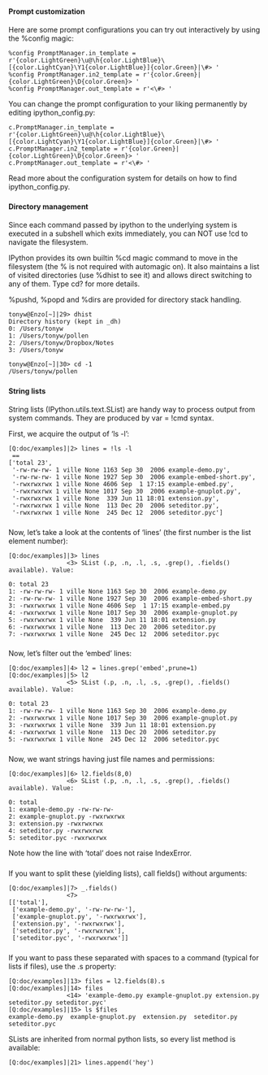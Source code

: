 ###

#### Prompt customization
Here are some prompt configurations you can try out interactively by using the %config magic:

```
%config PromptManager.in_template = r'{color.LightGreen}\u@\h{color.LightBlue}\
[{color.LightCyan}\Y1{color.LightBlue}]{color.Green}|\#> '
%config PromptManager.in2_template = r'{color.Green}|{color.LightGreen}\D{color.Green}> '
%config PromptManager.out_template = r'<\#> '
```

You can change the prompt configuration to your liking permanently by editing ipython_config.py:

```
c.PromptManager.in_template = r'{color.LightGreen}\u@\h{color.LightBlue}\
[{color.LightCyan}\Y1{color.LightBlue}]{color.Green}|\#> '
c.PromptManager.in2_template = r'{color.Green}|{color.LightGreen}\D{color.Green}> '
c.PromptManager.out_template = r'<\#> '
```

Read more about the configuration system for details on how to find ipython_config.py.

###
#### Directory management
Since each command passed by ipython to the underlying system is executed in a subshell which exits immediately, you can NOT use !cd to navigate the filesystem.

IPython provides its own builtin %cd magic command to move in the filesystem (the % is not required with automagic on). It also maintains a list of visited directories (use %dhist to see it) and allows direct switching to any of them. Type cd? for more details.

%pushd, %popd and %dirs are provided for directory stack handling.

```
tonyw@Enzo[~]|29> dhist
Directory history (kept in _dh)
0: /Users/tonyw
1: /Users/tonyw/pollen
2: /Users/tonyw/Dropbox/Notes
3: /Users/tonyw

tonyw@Enzo[~]|30> cd -1
/Users/tonyw/pollen
```


###
#### String lists
String lists (IPython.utils.text.SList) are handy way to process output from system commands. They are produced by var = !cmd syntax.

First, we acquire the output of ‘ls -l’:

```
[Q:doc/examples]|2> lines = !ls -l
 ==
['total 23',
 '-rw-rw-rw- 1 ville None 1163 Sep 30  2006 example-demo.py',
 '-rw-rw-rw- 1 ville None 1927 Sep 30  2006 example-embed-short.py',
 '-rwxrwxrwx 1 ville None 4606 Sep  1 17:15 example-embed.py',
 '-rwxrwxrwx 1 ville None 1017 Sep 30  2006 example-gnuplot.py',
 '-rwxrwxrwx 1 ville None  339 Jun 11 18:01 extension.py',
 '-rwxrwxrwx 1 ville None  113 Dec 20  2006 seteditor.py',
 '-rwxrwxrwx 1 ville None  245 Dec 12  2006 seteditor.pyc']
```

###
Now, let’s take a look at the contents of ‘lines’ (the first number is the list element number):
```
[Q:doc/examples]|3> lines
                <3> SList (.p, .n, .l, .s, .grep(), .fields() available). Value:

0: total 23
1: -rw-rw-rw- 1 ville None 1163 Sep 30  2006 example-demo.py
2: -rw-rw-rw- 1 ville None 1927 Sep 30  2006 example-embed-short.py
3: -rwxrwxrwx 1 ville None 4606 Sep  1 17:15 example-embed.py
4: -rwxrwxrwx 1 ville None 1017 Sep 30  2006 example-gnuplot.py
5: -rwxrwxrwx 1 ville None  339 Jun 11 18:01 extension.py
6: -rwxrwxrwx 1 ville None  113 Dec 20  2006 seteditor.py
7: -rwxrwxrwx 1 ville None  245 Dec 12  2006 seteditor.pyc
```

###
Now, let’s filter out the ‘embed’ lines:

```
[Q:doc/examples]|4> l2 = lines.grep('embed',prune=1)
[Q:doc/examples]|5> l2
                <5> SList (.p, .n, .l, .s, .grep(), .fields() available). Value:

0: total 23
1: -rw-rw-rw- 1 ville None 1163 Sep 30  2006 example-demo.py
2: -rwxrwxrwx 1 ville None 1017 Sep 30  2006 example-gnuplot.py
3: -rwxrwxrwx 1 ville None  339 Jun 11 18:01 extension.py
4: -rwxrwxrwx 1 ville None  113 Dec 20  2006 seteditor.py
5: -rwxrwxrwx 1 ville None  245 Dec 12  2006 seteditor.pyc
```

###
Now, we want strings having just file names and permissions:
```
[Q:doc/examples]|6> l2.fields(8,0)
                <6> SList (.p, .n, .l, .s, .grep(), .fields() available). Value:

0: total
1: example-demo.py -rw-rw-rw-
2: example-gnuplot.py -rwxrwxrwx
3: extension.py -rwxrwxrwx
4: seteditor.py -rwxrwxrwx
5: seteditor.pyc -rwxrwxrwx
```
Note how the line with ‘total’ does not raise IndexError.

###
If you want to split these (yielding lists), call fields() without arguments:

```
[Q:doc/examples]|7> _.fields()
                <7>
[['total'],
 ['example-demo.py', '-rw-rw-rw-'],
 ['example-gnuplot.py', '-rwxrwxrwx'],
 ['extension.py', '-rwxrwxrwx'],
 ['seteditor.py', '-rwxrwxrwx'],
 ['seteditor.pyc', '-rwxrwxrwx']]
```

###
If you want to pass these separated with spaces to a command (typical for lists if files), use the .s property:
```
[Q:doc/examples]|13> files = l2.fields(8).s
[Q:doc/examples]|14> files
                <14> 'example-demo.py example-gnuplot.py extension.py seteditor.py seteditor.pyc'
[Q:doc/examples]|15> ls $files
example-demo.py  example-gnuplot.py  extension.py  seteditor.py  seteditor.pyc
```
SLists are inherited from normal python lists, so every list method is available:
```
[Q:doc/examples]|21> lines.append('hey')
```
